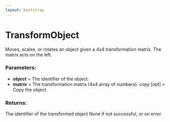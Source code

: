 ```yaml
---
layout: bootstrap
---
```


# TransformObject

Moves, scales, or rotates an object given a 4x4 transformation matrix.
        The matrix acts on the left.
          

### Parameters:

- ***object*** = The identifier of the object.
- ***matrix*** = The transformation matrix (4x4 array of numbers).
copy [opt] = Copy the object.
        

### Returns:


The identifier of the transformed object
None if not successful, or on error
        


